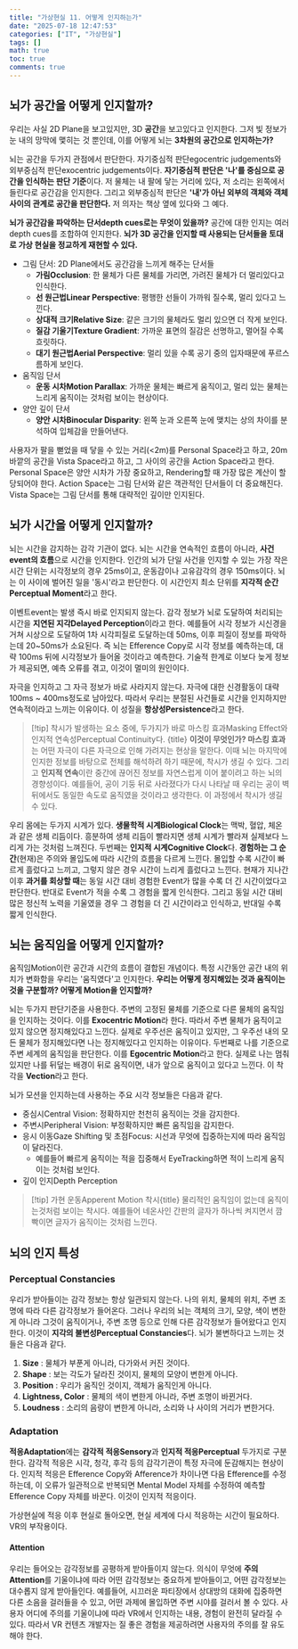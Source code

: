 ```yaml
---
title: "가상현실 11. 어떻게 인지하는가"
date: "2025-07-18 12:47:53"
categories: ["IT", "가상현실"]
tags: []
math: true
toc: true
comments: true
---
```


## 뇌가 공간을 어떻게 인지할까?
우리는 사실 2D Plane을 보고있지만, 3D **공간**을 보고있다고 인지한다. 그저 빛 정보가 눈 내의 망막에 맻히는 것 뿐인데, 이를 어떻게 뇌는 **3차원의 공간으로 인지하는가?**

뇌는 공간을 두가지 관점에서 판단한다. 자기중심적 판단egocentric judgements와 외부중심적 판단exocentric judgements이다. **자기중심적 판단은 '나'를 중심으로 공간을 인식하는 판단 기준**이다. 저 물체는 내 팔에 닿는 거리에 있다, 저 소리는 왼쪽에서 들린다로 공간감을 인지한다. 그리고 외부중심적 판단은 **'내'가 아닌 외부의 객체와 객체 사이의 관계로 공간을 판단한다.** 저 의자는 책상 옆에 있다와 그 예다.

**뇌가 공간감을 파악하는 단서depth cues로는 무엇이 있을까?** 공간에 대한 인지는 여러 depth cues를 조합하여 인지한다. **뇌가 3D 공간을 인지할 때 사용되는 단서들을 토대로 가상 현실을 정교하게 재현할 수 있다.**
- 그림 단서: 2D Plane에서도 공간감을 느끼게 해주는 단서들
	- **가림Occlusion**: 한 물체가 다른 물체를 가리면, 가려진 물체가 더 멀리있다고 인식한다.
	- **선 원근법Linear Perspective**: 평행한 선들이 가까워 질수록, 멀리 있다고 느낀다.
	- **상대적 크기Relative Size**: 같은 크기의 물체라도 멀리 있으면 더 작게 보인다.
	- **질감 기울기Texture Gradient**: 가까운 표면의 질감은 선명하고, 멀어질 수록 흐릿하다.
	- **대기 원근법Aerial Perspective**: 멀리 있을 수록 공기 중의 입자때문에 푸르스름하게 보인다.
- 움직임 단서
	- **운동 시차Motion Parallax**: 가까운 물체는 빠르게 움직이고, 멀리 있는 물체는 느리게 움직이는 것처럼 보이는 현상이다.
- 양안 깊이 단서
	- **양안 시차Binocular Disparity**: 왼쪽 눈과 오른쪽 눈에 맺치는 상의 차이를 분석하여 입체감을 만들어낸다. 

사용자가 팔을 뻗었을 때 닿을 수 있는 거리(<2m)를 Personal Space라고 하고, 20m 바깥의 공간을 Vista Space라고 하고, 그 사이의 공간을 Action Space라고 한다. Personal Space은 양안 시차가 가장 중요하고, Rendering할 때 가장 많은 계산이 할당되어야 한다. Action Space는 그림 단서와 같은 객관적인 단서들이 더 중요해진다. Vista Space는 그림 단서를 통해 대략적인 깊이만 인지된다.

## 뇌가 시간을 어떻게 인지할까?
뇌는 시간을 감지하는 감각 기관이 없다. 뇌는 시간을 연속적인 흐름이 아니라, **사건event의 흐름**으로 시간을 인지한다. 인간의 뇌가 단일 사건을 인지할 수 있는 가장 작은 시간 단위는 시각정보의 경우 25ms이고, 운동감이나 고유감각의 경우 150ms이다. 뇌는 이 사이에 벌어진 일을 '동시'라고 판단한다. 이 시간인지 최소 단위를 **지각적 순간Perceptual Moment**라고 한다.

이벤트event는 발생 즉시 바로 인지되지 않는다. 감각 정보가 뇌로 도달하여 처리되는 시간을 **지연된 지각Delayed Perception**이라고 한다. 예를들어 시각 정보가 시신경을 거쳐 시상으로 도달하여 1차 시각피질로 도달하는데 50ms, 이후 피질이 정보를 파악하는데 20~50ms가 소요된다. 즉 뇌는 Efference Copy로 시각 정보를 예측하는데, 대략 100ms 뒤에 시각정보가 들어올 것이라고 예측한다. 기술적 한계로 이보다 늦게 정보가 제공되면, 예측 오류를 겪고, 이것이 멀미의 원인이다.

자극을 인지하고 그 자극 정보가 바로 사라지지 않는다. 자극에 대한 신경활동이 대략 100ms ~ 400ms정도로 남아있다. 따라서 우리는 분절된 사건들로 시간을 인지하지만 연속적이라고 느끼는 이유이다. 이 성질을 **항상성Persistence**라고 한다.

> [!tip] 착시가 발생하는 요소 중에, 두가지가 바로 마스킹 효과Masking Effect와 인지적 연속성Perceptual Continuity다. {title}
> **이것이 무엇인가? 마스킹 효과**는 어떤 자극이 다른 자극으로 인해 가려지는 현상을 말한다. 이때 뇌는 마지막에 인지한 정보를 바탕으로 전체를 해석하려 하기 때문에, 착시가 생길 수 있다. 그리고 **인지적 연속**이란 중간에 끊어진 정보를 자연스럽게 이어 붙이려고 하는 뇌의 경향성이다. 예를들어, 공이 기둥 뒤로 사라졌다가 다시 나타날 때 우리는 공이 벽 뒤에서도 동일한 속도로 움직였을 것이라고 생각한다. 이 과정에서 착시가 생길 수 있다.

우리 몸에는 두가지 시계가 있다. **생물학적 시계Biological Clock**는 맥박, 혈압, 체온과 같은 생체 리듬이다. 흥분하여 생체 리듬이 빨라지면 생체 시계가 빨라져 실제보다 느리게 가는 것처럼 느껴진다. 두번째는 **인지적 시계Cognitive Clock**다. **경험하는 그 순간**(현재)은 주의와 몰입도에 따라 시간의 흐름을 다르게 느낀다. 몰입할 수록 시간이 빠르게 흘렀다고 느끼고, 그렇지 않은 경우 시간이 느리게 흘렀다고 느낀다. 현재가 지나간 이후 **과거를 회상할 때**는 동일 시간 대비 경험한 Event가 많을 수록 더 긴 시간이었다고 판단한다. 반대로 Event가 적을 수록 그 경험을 짧게 인식한다. 그리고 동일 시간 대비 많은 정신적 노력을 기울였을 경우 그 경험을 더 긴 시간이라고 인식하고, 반대일 수록 짧게 인식한다.

## 뇌는 움직임을 어떻게 인지할까?
움직임Motion이란 공간과 시간의 흐름이 결합된 개념이다. 특정 시간동안 공간 내의 위치가 변화함을 우리는 '움직였다'고 인지한다. **우리는 어떻게 정지해있는 것과 움직이는 것을 구분할까? 어떻게 Motion을 인지할까?**

뇌는 두가지 판단기준을 사용한다. 주변의 고정된 물체를 기준으로 다른 물체의 움직임을 인지하는 것이다. 이를 **Exocentric Motion**라 한다. 따라서 주변 물체가 움직이고 있지 않으면 정지해있다고 느낀다. 실제로 우주선은 움직이고 있지만, 그 우주선 내의 모든 물체가 정지해있다면 나는 정지해있다고 인지하는 이유이다. 두번째로 나를 기준으로 주변 세계의 움직임을 판단한다. 이를 **Egocentric Motion**라고 한다. 실제로 나는 멈춰있지만 나를 뒤덮는 배경이 뒤로 움직이면, 내가 앞으로 움직이고 있다고 느낀다. 이 착각을 **Vection**라고 한다.

뇌가 모션을 인지하는데 사용하는 주요 시각 정보들은 다음과 같다.
- 중심시Central Vision: 정확하지만 천천히 움직이는 것을 감지한다.
- 주변시Peripheral Vision: 부정확하지만 빠른 움직임을 감지한다.
- 응시 이동Gaze Shifting 및 초점Focus: 시선과 무엇에 집중하는지에 따라 움직임이 달라진다. 
	- 예를들어 빠르게 움직이는 적을 집중해서 EyeTracking하면 적이 느리게 움직이는 것처럼 보인다.
- 깊이 인지Depth Perception

> [!tip] 가현 운동Apperent Motion 착시{title}
> 물리적인 움직임이 없는데 움직이는것처럼 보이는 착시다. 예를들어 네온사인 간판의 글자가 하나씩 켜지면서 깜빡이면 글자가 움직이는 것처럼 느낀다.

## 뇌의 인지 특성
### Perceptual Constancies
우리가 받아들이는 감각 정보는 항상 일관되지 않는다. 나의 위치, 물체의 위치, 주변 조명에 따라 다른 감각정보가 들어온다. 그러나 우리의 뇌는 객체의 크기, 모양, 색이 변한게 아니라 그것이 움직이거나, 주변 조명 등으로 인해 다른 감각정보가 들어왔다고 인지한다. 이것이 **지각의 불변성Perceptual Constancies**다. 뇌가 불변하다고 느끼는 것들은 다음과 같다.

1. **Size** : 물체가 부푼게 아니라, 다가와서 커진 것이다.
2. **Shape** : 보는 각도가 달라진 것이지, 물체의 모양이 변한게 아니다.
3. **Position** : 우리가 움직인 것이지, 객체가 움직인게 아니다.
4. **Lightness, Color** : 물체의 색이 변한게 아니라, 주변 조명이 바뀐거다.
5. **Loudness** : 소리의 음량이 변한게 아니라, 소리와 나 사이의 거리가 변한거다.

### Adaptation
**적응Adaptation**에는 **감각적 적응Sensory**과 **인지적 적응Perceptual** 두가지로 구분한다. 감각적 적응은 시각, 청각, 후각 등의 감각기관이 특정 자극에 둔감해지는 현상이다. 인지적 적응은 Efference Copy와 Afference가 차이나면 다음 Efference를 수정하는데, 이 오류가 일관적으로 반복되면 Mental Model 자체를 수정하여 예측할 Efference Copy 자체를 바꾼다. 이것이 인지적 적응이다.

가상현실에 적응 이후 현실로 돌아오면, 현실 세계에 다시 적응하는 시간이 필요하다. VR의 부작용이다.

#### Attention
우리는 들어오는 감각정보를 공평하게 받아들이지 않는다. 의식이 무엇에 **주의Attention**를 기울이냐에 따라 어떤 감각정보는 중요하게 받아들이고, 어떤 감각정보는 대수롭지 않게 받아들인다. 예를들어, 시끄러운 파티장에서 상대방의 대화에 집중하면 다른 소음을 걸러들을 수 있고, 어떤 과제에 몰입하면 주변 시야를 걸러서 볼 수 있다. 사용자 어디에 주의를 기울이냐에 따라 VR에서 인지하는 내용, 경험이 완전히 달라질 수 있다. 따라서 VR 컨텐츠 개발자는 질 좋은 경험을 제공하려면 사용자의 주의를 잘 유도해야 한다.